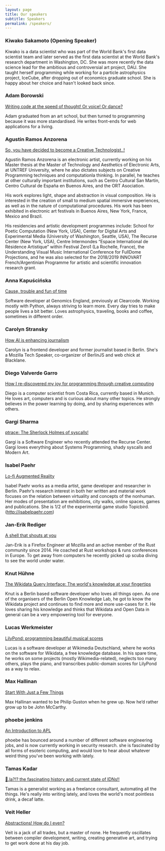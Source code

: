 ```yaml
---
layout: page
title: Our speakers
subtitle: Speakers
permalink: /speakers/
---
```


<div class="pretty-links">

### Kiwako Sakamoto (Opening Speaker)

Kiwako is a data scientist who was part of the World Bank's first data
scientist team and later served as the first data scientist at the
World Bank's research department in Washington, DC. She was more
recently the data science lead for the ambitious and controversial art
project, DAU. She taught herself programming while working for a
particle astrophysics project, IceCube, after dropping out of
economics graduate school. She is happy about her choice and hasn't
looked back since.

### Adam Borowski

[Writing code at the speed of thought! Or voice! Or dance?](/talks#writing-code-at-the-speed-of-thought-or-voice-or-dance)

Adam graduated from an art school, but then turned to programming
because it was more standardised.  He writes front-ends for web
applications for a living.

### Agustin Ramos Anzorena

[So, you have decided to become a Creative Technologist..!](/talks#so-you-have-decided-to-become-a-creative-technologist)

Agustín Ramos Anzorena is an electronic artist, currently working on
his Master thesis at the Master of Technology and Aesthetics of
Electronic Arts, at UNTREF University, where he also dictates subjects
on Creative Programming techniques and computationla thinking.  In
parallel, he teaches at other culturally important institutions, such
as Centro Cultural San Martin, Centro Cultural de España en Buenos
Aires, and the ORT Asociation.

His work explores light, shape and abstraction in visual
composition. He is interested in the creation of small to medium
spatial immersive experiences, as well as in the nature of
computational procedures.  His work has been exhibited in electronic
art festivals in Buenos Aires, New York, France, Mexico and Brazil.

His residencies and artistic development programmes include: School
for Poetic Computation (New York, USA), Center for Digital Arts and
Experimental Media (University of Washington, Seattle, USA), The
Recurse Center (New York, USA), Centre Intermondes “Espace
International de Résidence Artistique” within Festival Zero1 (La
Rochelle, France), the Understanding Visual Music International
Conference for FullDome Projections, and he was also selected for the
2018/2019 INNOVART French/Argentinian Programme for artistic and
scientific innovation research grant.


### Anna Kapuścińska

[Cause, trouble and fun of time](/talks#cause-trouble-and-fun-of-time)

Software developer at Genomics England, previously at Clearcode.
Working mostly with Python, always striving to learn more. Every day
tries to make people lives a bit better. Loves astrophysics,
traveling, books and coffee, sometimes in different order.


### Carolyn Stransky

[How AI is enhancing journalism](/talks#how-ai-is-enhancing-journalism)

Carolyn is a frontend developer and former journalist based in Berlin.
She's a Mozilla Tech Speaker, co-organizer of BerlinJS and web chick
at Blacklane.


### Diego Valverde Garro

[How I re-discovered my joy for programming through creative computing](/talks#how-i-re-discovered-my-joy-for-programming-through-creative-computing)

Diego is a computer scientist from Costa Rica, currently based in
Munich. He loves art, computers and is curious about many other topics.
He strongly believes in the power learning by doing, and by sharing
experiences with others.


### Gargi Sharma

[ptrace: The Sherlock Holmes of syscalls!](/talks#ptrace-the-sherlock-holmes-of-syscalls)

Gargi is a Software Engineer who recently attended the Recurse Center.
Gargi loves everything about Systems Programming, shady syscalls and
Modern Art.


### Isabel Paehr

[Lo-fi Augmented Reality](/talks#lo-fi-augmented-reality)

Isabel Paehr works as a media artist, game developer and researcher in
Berlin. Paehr’s research interest in both her written and material work
focuses on the relation between virtuality and concepts of the nonhuman.
Her modes of presentation are exhibitions, city walks, online spaces,
games and publications. She is 1/2 of the experimental game studio
Topicbird. (http://isabelpaehr.com)


### Jan-Erik Rediger

[A shell that shouts at you](/talks#a-shell-that-shouts-at-you)

Jan-Erik is a Firefox Engineer at Mozilla and an active member of the
Rust community since 2014.
He coached at Rust workshops & runs conferences in Europe.
To get away from computers he recently picked up scuba diving to see the
world under water.

### Knut Hühne

[The Wikidata Query Interface: The world's knowledge at your fingertips](/talks#the-wikidata-query-interface-the-worlds-knowledge-at-your-fingertips)

Knut is a Berlin based software developer who loves all things open. As
one of the organisers of the Berlin Open Knowledge Lab, he got to know
the Wikidata project and continues to find more and more use-cases for
it. He loves sharing his knowledge and thinks that Wikidata and Open
Data in general can be a very empowering tool for everyone.


### Lucas Werkmeister

[LilyPond: programming beautiful musical scores](/talks#lilypond-programming-beautiful-musical-scores)

Lucas is a software developer at Wikimedia Deutschland, where he works
on the software for Wikidata, a free knowledge database. In his spare
time, he works on some projects (mostly Wikimedia-related), neglects
too many others, plays the piano, and transcribes public-domain scores
for LilyPond as a way to relax.


### Max Hallinan

[Start With Just a Few Things](/talks#start-with-just-a-few-things)

Max Hallinan wanted to be Philip Guston when he grew up. Now he’d rather
grow up to be John McCarthy.


### phoebe jenkins

[An Introduction to APL](/talks#an-introduction-to-apl)

phoebe has bounced around a number of different software engineering
jobs, and is now currently working in security research. she is
fascinated by all forms of esoteric computing, and would love to hear
about whatever weird thing you've been working with lately.


### Tamas Kadar

[💩.la?!? the fascinating history and current state of IDNs!!](/talks#la-the-fascinating-history-and-current-state-of-idns)

Tamas is a generalist working as a freelance consultant, automating all
the things. He's really into writing lately, and loves the world's most
pointless drink, a decaf latte.


### Veit Heller
[Abstractions! How do I even?](/talks#abstractions-how-do-i-even)

Veit is a jack of all trades, but a master of none. He frequently oscillates
between compiler development, writing, creating generative art, and
trying to
get work done at his day job.


</div>
